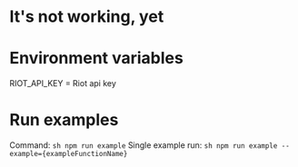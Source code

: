 # It's not working, yet

# Environment variables
RIOT_API_KEY = Riot api key

# Run examples
Command: ```sh npm run example```
Single example run: ```sh npm run example --example={exampleFunctionName}```
